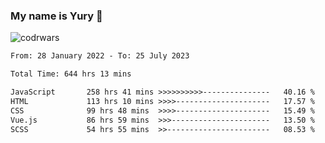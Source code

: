 ### My name is Yury 👋 
![codrwars](https://www.codewars.com/users/litury/badges/micro) 


<!--START_SECTION:waka-->

```txt
From: 28 January 2022 - To: 25 July 2023

Total Time: 644 hrs 13 mins

JavaScript       258 hrs 41 mins >>>>>>>>>>---------------   40.16 %
HTML             113 hrs 10 mins >>>>---------------------   17.57 %
CSS              99 hrs 48 mins  >>>>---------------------   15.49 %
Vue.js           86 hrs 59 mins  >>>----------------------   13.50 %
SCSS             54 hrs 55 mins  >>-----------------------   08.53 %
```

<!--END_SECTION:waka-->

